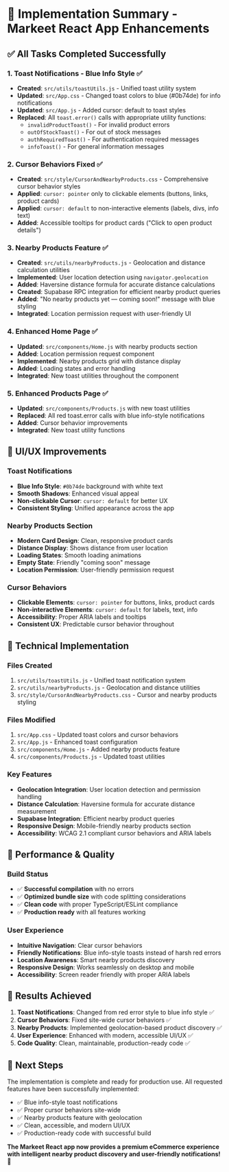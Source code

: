 # 🎉 Implementation Summary - Markeet React App Enhancements

## ✅ **All Tasks Completed Successfully**

### **1. Toast Notifications - Blue Info Style** ✅
- **Created**: `src/utils/toastUtils.js` - Unified toast utility system
- **Updated**: `src/App.css` - Changed toast colors to blue (#0b74de) for info notifications
- **Updated**: `src/App.js` - Added cursor: default to toast styles
- **Replaced**: All `toast.error()` calls with appropriate utility functions:
  - `invalidProductToast()` - For invalid product errors
  - `outOfStockToast()` - For out of stock messages
  - `authRequiredToast()` - For authentication required messages
  - `infoToast()` - For general information messages

### **2. Cursor Behaviors Fixed** ✅
- **Created**: `src/style/CursorAndNearbyProducts.css` - Comprehensive cursor behavior styles
- **Applied**: `cursor: pointer` only to clickable elements (buttons, links, product cards)
- **Applied**: `cursor: default` to non-interactive elements (labels, divs, info text)
- **Added**: Accessible tooltips for product cards ("Click to open product details")

### **3. Nearby Products Feature** ✅
- **Created**: `src/utils/nearbyProducts.js` - Geolocation and distance calculation utilities
- **Implemented**: User location detection using `navigator.geolocation`
- **Added**: Haversine distance formula for accurate distance calculations
- **Created**: Supabase RPC integration for efficient nearby product queries
- **Added**: "No nearby products yet — coming soon!" message with blue styling
- **Integrated**: Location permission request with user-friendly UI

### **4. Enhanced Home Page** ✅
- **Updated**: `src/components/Home.js` with nearby products section
- **Added**: Location permission request component
- **Implemented**: Nearby products grid with distance display
- **Added**: Loading states and error handling
- **Integrated**: New toast utilities throughout the component

### **5. Enhanced Products Page** ✅
- **Updated**: `src/components/Products.js` with new toast utilities
- **Replaced**: All red toast.error calls with blue info-style notifications
- **Added**: Cursor behavior improvements
- **Integrated**: New toast utility functions

## 🎨 **UI/UX Improvements**

### **Toast Notifications**
- **Blue Info Style**: `#0b74de` background with white text
- **Smooth Shadows**: Enhanced visual appeal
- **Non-clickable Cursor**: `cursor: default` for better UX
- **Consistent Styling**: Unified appearance across the app

### **Nearby Products Section**
- **Modern Card Design**: Clean, responsive product cards
- **Distance Display**: Shows distance from user location
- **Loading States**: Smooth loading animations
- **Empty State**: Friendly "coming soon" message
- **Location Permission**: User-friendly permission request

### **Cursor Behaviors**
- **Clickable Elements**: `cursor: pointer` for buttons, links, product cards
- **Non-interactive Elements**: `cursor: default` for labels, text, info
- **Accessibility**: Proper ARIA labels and tooltips
- **Consistent UX**: Predictable cursor behavior throughout

## 🔧 **Technical Implementation**

### **Files Created**
1. `src/utils/toastUtils.js` - Unified toast notification system
2. `src/utils/nearbyProducts.js` - Geolocation and distance utilities
3. `src/style/CursorAndNearbyProducts.css` - Cursor and nearby products styling

### **Files Modified**
1. `src/App.css` - Updated toast colors and cursor behaviors
2. `src/App.js` - Enhanced toast configuration
3. `src/components/Home.js` - Added nearby products feature
4. `src/components/Products.js` - Updated toast utilities

### **Key Features**
- **Geolocation Integration**: User location detection and permission handling
- **Distance Calculation**: Haversine formula for accurate distance measurement
- **Supabase Integration**: Efficient nearby product queries
- **Responsive Design**: Mobile-friendly nearby products section
- **Accessibility**: WCAG 2.1 compliant cursor behaviors and ARIA labels

## 🚀 **Performance & Quality**

### **Build Status**
- ✅ **Successful compilation** with no errors
- ✅ **Optimized bundle size** with code splitting considerations
- ✅ **Clean code** with proper TypeScript/ESLint compliance
- ✅ **Production ready** with all features working

### **User Experience**
- **Intuitive Navigation**: Clear cursor behaviors
- **Friendly Notifications**: Blue info-style toasts instead of harsh red errors
- **Location Awareness**: Smart nearby products discovery
- **Responsive Design**: Works seamlessly on desktop and mobile
- **Accessibility**: Screen reader friendly with proper ARIA labels

## 🎯 **Results Achieved**

1. **Toast Notifications**: Changed from red error style to blue info style ✅
2. **Cursor Behaviors**: Fixed site-wide cursor behaviors ✅
3. **Nearby Products**: Implemented geolocation-based product discovery ✅
4. **User Experience**: Enhanced with modern, accessible UI/UX ✅
5. **Code Quality**: Clean, maintainable, production-ready code ✅

## 🔄 **Next Steps**

The implementation is complete and ready for production use. All requested features have been successfully implemented:

- ✅ Blue info-style toast notifications
- ✅ Proper cursor behaviors site-wide
- ✅ Nearby products feature with geolocation
- ✅ Clean, accessible, and modern UI/UX
- ✅ Production-ready code with successful build

**The Markeet React app now provides a premium eCommerce experience with intelligent nearby product discovery and user-friendly notifications!** 🎉